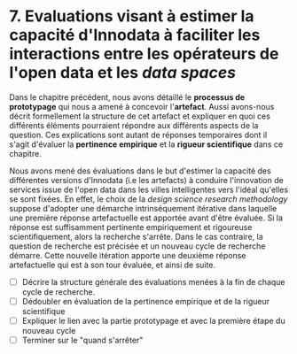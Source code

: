 # 7. Evaluations visant à estimer la capacité d'Innodata à faciliter les interactions entre les opérateurs de l'open data et les *data spaces*

Dans le chapitre précédent, nous avons détaillé le **processus de prototypage** qui nous a amené à concevoir l'**artefact**. Aussi avons-nous décrit formellement la structure de cet artefact et expliquer en quoi ces différents éléments pourraient répondre aux différents aspects de la question. Ces explications sont autant de réponses temporaires dont il s'agit d'évaluer la **pertinence empirique** et la **rigueur scientifique** dans ce chapitre. 

Nous avons mené des évaluations dans le but d'estimer la capacité des différentes versions d'Innodata (i.e les artefacts) à conduire l'innovation de services issue de l'open data dans les villes intelligentes vers l'idéal qu'elles se sont fixées. En effet, le choix de la *design science research methodology* suppose d'adopter une démarche intrinséquement itérative dans laquelle une première réponse artefactuelle est apportée avant d'être évaluée. Si la réponse est suffisamment pertinente empiriquement et rigoureuse scientifiquement, alors la recherche s'arrête. Dans le cas contraire, la question de recherche est précisée et un nouveau cycle de recherche démarre. Cette nouvelle itération apporte une deuxième réponse artefactuelle qui est à son tour évaluée, et ainsi de suite. 

- [ ] Décrire la structure générale des évaluations menées à la fin de chaque cycle de recherche. 
- [ ] Dédoubler en évaluation de la pertinence empirique et de la rigueur scientifique 
- [ ] Expliquer le lien avec la partie prototypage et avec la première étape du nouveau cycle 
- [ ] Terminer sur le "quand s'arrêter"
